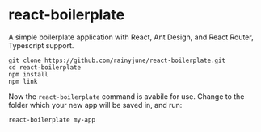 # react-boilerplate

A simple boilerplate application with React, Ant Design, and React Router, Typescript support.

```
git clone https://github.com/rainyjune/react-boilerplate.git
cd react-boilerplate
npm install
npm link
```

Now the `react-boilerplate` command is avabile for use. Change to the folder which your new app will be saved in, and run:

```
react-boilerplate my-app
```
